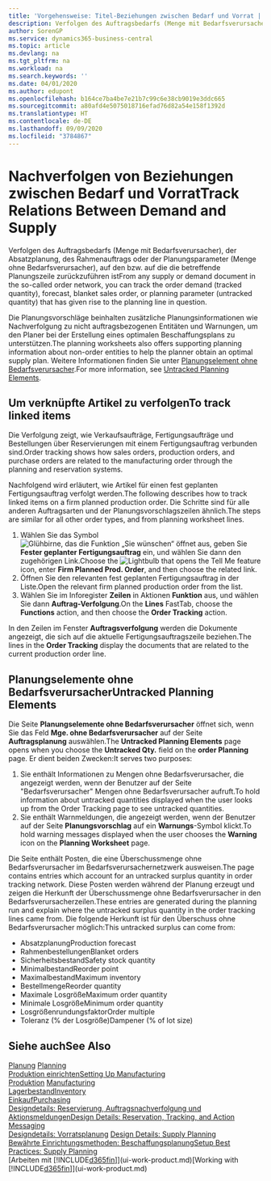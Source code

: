 ```yaml
---
title: 'Vorgehensweise: Titel-Beziehungen zwischen Bedarf und Vorrat | Microsoft Docs'
description: Verfolgen des Auftragsbedarfs (Menge mit Bedarfsverursacher), der Absatzplanung, des Rahmenauftrags oder der Planungsparameter (Menge ohne Bedarfsverursacher), auf den bzw. auf die die betreffende Planungszeile zurückzuführen ist
author: SorenGP
ms.service: dynamics365-business-central
ms.topic: article
ms.devlang: na
ms.tgt_pltfrm: na
ms.workload: na
ms.search.keywords: ''
ms.date: 04/01/2020
ms.author: edupont
ms.openlocfilehash: b164ce7ba4be7e21b7c99c6e38cb9019e3ddc665
ms.sourcegitcommit: a80afd4e5075018716efad76d82a54e158f1392d
ms.translationtype: HT
ms.contentlocale: de-DE
ms.lasthandoff: 09/09/2020
ms.locfileid: "3784867"
---
```

# <a name="track-relations-between-demand-and-supply"></a><span data-ttu-id="bcdb6-103">Nachverfolgen von Beziehungen zwischen Bedarf und Vorrat</span><span class="sxs-lookup"><span data-stu-id="bcdb6-103">Track Relations Between Demand and Supply</span></span>
<span data-ttu-id="bcdb6-104">Verfolgen des Auftragsbedarfs (Menge mit Bedarfsverursacher), der Absatzplanung, des Rahmenauftrags oder der Planungsparameter (Menge ohne Bedarfsverursacher), auf den bzw. auf die die betreffende Planungszeile zurückzuführen ist</span><span class="sxs-lookup"><span data-stu-id="bcdb6-104">From any supply or demand document in the so-called order network, you can track the order demand (tracked quantity), forecast, blanket sales order, or planning parameter (untracked quantity) that has given rise to the planning line in question.</span></span>

<span data-ttu-id="bcdb6-105">Die Planungsvorschläge beinhalten zusätzliche Planungsinformationen wie Nachverfolgung zu nicht auftragsbezogenen Entitäten und Warnungen, um den Planer bei der Erstellung eines optimalen Beschaffungsplans zu unterstützen.</span><span class="sxs-lookup"><span data-stu-id="bcdb6-105">The planning worksheets also offers supporting planning information about non-order entities to help the planner obtain an optimal supply plan.</span></span> <span data-ttu-id="bcdb6-106">Weitere Informationen finden Sie unter [Planungselement ohne Bedarfsverursacher](production-how-track-demand-supply.md#untracked-planning-elements).</span><span class="sxs-lookup"><span data-stu-id="bcdb6-106">For more information, see [Untracked Planning Elements](production-how-track-demand-supply.md#untracked-planning-elements).</span></span>

## <a name="to-track-linked-items"></a><span data-ttu-id="bcdb6-107">Um verknüpfte Artikel zu verfolgen</span><span class="sxs-lookup"><span data-stu-id="bcdb6-107">To track linked items</span></span>
<span data-ttu-id="bcdb6-108">Die Verfolgung zeigt, wie Verkaufsaufträge, Fertigungsaufträge und Bestellungen über Reservierungen mit einem Fertigungsauftrag verbunden sind.</span><span class="sxs-lookup"><span data-stu-id="bcdb6-108">Order tracking shows how sales orders, production orders, and purchase orders are related to the manufacturing order through the planning and reservation systems.</span></span>

<span data-ttu-id="bcdb6-109">Nachfolgend wird erläutert, wie Artikel für einen fest geplanten Fertigungsauftrag verfolgt werden.</span><span class="sxs-lookup"><span data-stu-id="bcdb6-109">The following describes how to track linked items on a firm planned production order.</span></span> <span data-ttu-id="bcdb6-110">Die Schritte sind für alle anderen Auftragsarten und der Planungsvorschlagszeilen ähnlich.</span><span class="sxs-lookup"><span data-stu-id="bcdb6-110">The steps are similar for all other order types, and from planning worksheet lines.</span></span>

1. <span data-ttu-id="bcdb6-111">Wählen Sie das Symbol ![Glühbirne, das die Funktion „Sie wünschen“ öffnet](media/ui-search/search_small.png "Was möchten Sie tun?") aus, geben Sie **Fester geplanter Fertigungsauftrag** ein, und wählen Sie dann den zugehörigen Link.</span><span class="sxs-lookup"><span data-stu-id="bcdb6-111">Choose the ![Lightbulb that opens the Tell Me feature](media/ui-search/search_small.png "Tell me what you want to do") icon, enter **Firm Planned Prod. Order**, and then choose the related link.</span></span>
2. <span data-ttu-id="bcdb6-112">Öffnen Sie den relevanten fest geplanten Fertigungsauftrag in der Liste.</span><span class="sxs-lookup"><span data-stu-id="bcdb6-112">Open the relevant firm planned production order from the list.</span></span>
3. <span data-ttu-id="bcdb6-113">Wählen Sie im Inforegister **Zeilen** in Aktionen **Funktion** aus, und wählen Sie dann **Auftrag-Verfolgung**.</span><span class="sxs-lookup"><span data-stu-id="bcdb6-113">On the **Lines** FastTab, choose the **Functions** action, and then choose the **Order Tracking** action.</span></span>

<span data-ttu-id="bcdb6-114">In den Zeilen im Fenster **Auftragsverfolgung** werden die Dokumente angezeigt, die sich auf die aktuelle Fertigungsauftragszeile beziehen.</span><span class="sxs-lookup"><span data-stu-id="bcdb6-114">The lines in the **Order Tracking** display the documents that are related to the current production order line.</span></span>

## <a name="untracked-planning-elements"></a><span data-ttu-id="bcdb6-115">Planungselemente ohne Bedarfsverursacher</span><span class="sxs-lookup"><span data-stu-id="bcdb6-115">Untracked Planning Elements</span></span>
<span data-ttu-id="bcdb6-116">Die Seite **Planungselemente ohne Bedarfsverursacher** öffnet sich, wenn Sie das Feld **Mge. ohne Bedarfsverursacher** auf der Seite **Auftragsplanung** auswählen.</span><span class="sxs-lookup"><span data-stu-id="bcdb6-116">The **Untracked Planning Elements** page opens when you choose the **Untracked Qty.** field on the **order Planning** page.</span></span> <span data-ttu-id="bcdb6-117">Er dient beiden Zwecken:</span><span class="sxs-lookup"><span data-stu-id="bcdb6-117">It serves two purposes:</span></span>

1. <span data-ttu-id="bcdb6-118">Sie enthält Informationen zu Mengen ohne Bedarfsverursacher, die angezeigt werden, wenn der Benutzer auf der Seite "Bedarfsverursacher" Mengen ohne Bedarfsverursacher aufruft.</span><span class="sxs-lookup"><span data-stu-id="bcdb6-118">To hold information about untracked quantities displayed when the user looks up from the Order Tracking page to see untracked quantities.</span></span>
2. <span data-ttu-id="bcdb6-119">Sie enthält Warnmeldungen, die angezeigt werden, wenn der Benutzer auf der Seite **Planungsvorschlag** auf ein **Warnungs**-Symbol klickt.</span><span class="sxs-lookup"><span data-stu-id="bcdb6-119">To hold warning messages displayed when the user chooses the **Warning** icon on the **Planning Worksheet** page.</span></span>

<span data-ttu-id="bcdb6-120">Die Seite enthält Posten, die eine Überschussmenge ohne Bedarfsverursacher im Bedarfsverursachernetzwerk ausweisen.</span><span class="sxs-lookup"><span data-stu-id="bcdb6-120">The page contains entries which account for an untracked surplus quantity in order tracking network.</span></span> <span data-ttu-id="bcdb6-121">Diese Posten werden während der Planung erzeugt und zeigen die Herkunft der Überschussmenge ohne Bedarfsverursacher in den Bedarfsverursacherzeilen.</span><span class="sxs-lookup"><span data-stu-id="bcdb6-121">These entries are generated during the planning run and explain where the untracked surplus quantity in the order tracking lines came from.</span></span> <span data-ttu-id="bcdb6-122">Die folgende Herkunft ist für den Überschuss ohne Bedarfsverursacher möglich:</span><span class="sxs-lookup"><span data-stu-id="bcdb6-122">This untracked surplus can come from:</span></span>

- <span data-ttu-id="bcdb6-123">Absatzplanung</span><span class="sxs-lookup"><span data-stu-id="bcdb6-123">Production forecast</span></span>
- <span data-ttu-id="bcdb6-124">Rahmenbestellungen</span><span class="sxs-lookup"><span data-stu-id="bcdb6-124">Blanket orders</span></span>
- <span data-ttu-id="bcdb6-125">Sicherheitsbestand</span><span class="sxs-lookup"><span data-stu-id="bcdb6-125">Safety stock quantity</span></span>
- <span data-ttu-id="bcdb6-126">Minimalbestand</span><span class="sxs-lookup"><span data-stu-id="bcdb6-126">Reorder point</span></span>
- <span data-ttu-id="bcdb6-127">Maximalbestand</span><span class="sxs-lookup"><span data-stu-id="bcdb6-127">Maximum inventory</span></span>
- <span data-ttu-id="bcdb6-128">Bestellmenge</span><span class="sxs-lookup"><span data-stu-id="bcdb6-128">Reorder quantity</span></span>
- <span data-ttu-id="bcdb6-129">Maximale Losgröße</span><span class="sxs-lookup"><span data-stu-id="bcdb6-129">Maximum order quantity</span></span>
- <span data-ttu-id="bcdb6-130">Minimale Losgröße</span><span class="sxs-lookup"><span data-stu-id="bcdb6-130">Minimum order quantity</span></span>
- <span data-ttu-id="bcdb6-131">Losgrößenrundungsfaktor</span><span class="sxs-lookup"><span data-stu-id="bcdb6-131">Order multiple</span></span>
- <span data-ttu-id="bcdb6-132">Toleranz (% der Losgröße)</span><span class="sxs-lookup"><span data-stu-id="bcdb6-132">Dampener (% of lot size)</span></span>

## <a name="see-also"></a><span data-ttu-id="bcdb6-133">Siehe auch</span><span class="sxs-lookup"><span data-stu-id="bcdb6-133">See Also</span></span>  
<span data-ttu-id="bcdb6-134">[Planung](production-planning.md) </span><span class="sxs-lookup"><span data-stu-id="bcdb6-134">[Planning](production-planning.md) </span></span>  
[<span data-ttu-id="bcdb6-135">Produktion einrichten</span><span class="sxs-lookup"><span data-stu-id="bcdb6-135">Setting Up Manufacturing</span></span>](production-configure-production-processes.md)  
<span data-ttu-id="bcdb6-136">[Produktion](production-manage-manufacturing.md)  </span><span class="sxs-lookup"><span data-stu-id="bcdb6-136">[Manufacturing](production-manage-manufacturing.md)  </span></span>  
[<span data-ttu-id="bcdb6-137">Lagerbestand</span><span class="sxs-lookup"><span data-stu-id="bcdb6-137">Inventory</span></span>](inventory-manage-inventory.md)  
[<span data-ttu-id="bcdb6-138">Einkauf</span><span class="sxs-lookup"><span data-stu-id="bcdb6-138">Purchasing</span></span>](purchasing-manage-purchasing.md)  
[<span data-ttu-id="bcdb6-139">Designdetails: Reservierung, Auftragsnachverfolgung und Aktionsmeldungen</span><span class="sxs-lookup"><span data-stu-id="bcdb6-139">Design Details: Reservation, Tracking, and Action Messaging</span></span>](design-details-reservation-order-tracking-and-action-messaging.md)  
<span data-ttu-id="bcdb6-140">[Designdetails: Vorratsplanung](design-details-supply-planning.md) </span><span class="sxs-lookup"><span data-stu-id="bcdb6-140">[Design Details: Supply Planning](design-details-supply-planning.md) </span></span>  
[<span data-ttu-id="bcdb6-141">Bewährte Einrichtungsmethoden: Beschaffungsplanung</span><span class="sxs-lookup"><span data-stu-id="bcdb6-141">Setup Best Practices: Supply Planning</span></span>](setup-best-practices-supply-planning.md)  
<span data-ttu-id="bcdb6-142">[Arbeiten mit [!INCLUDE[d365fin](includes/d365fin_md.md)]](ui-work-product.md)</span><span class="sxs-lookup"><span data-stu-id="bcdb6-142">[Working with [!INCLUDE[d365fin](includes/d365fin_md.md)]](ui-work-product.md)</span></span>
